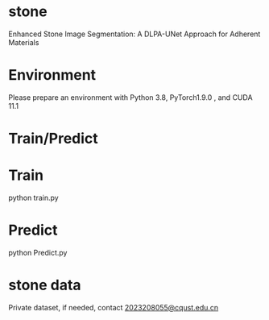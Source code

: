 # stone
Enhanced Stone Image Segmentation: A DLPA-UNet Approach for Adherent Materials


# Environment
Please prepare an environment with Python 3.8, PyTorch1.9.0 , and CUDA 11.1

# Train/Predict
# Train
python train.py
# Predict
python Predict.py
# stone data
Private dataset, if needed, contact 2023208055@cqust.edu.cn
